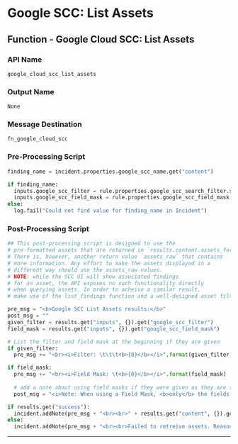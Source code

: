 <!--
    DO NOT MANUALLY EDIT THIS FILE
    THIS FILE IS AUTOMATICALLY GENERATED WITH resilient-sdk codegen
-->

# Google SCC: List Assets

## Function - Google Cloud SCC: List Assets

### API Name
`google_cloud_scc_list_assets`

### Output Name
`None`

### Message Destination
`fn_google_cloud_scc`

### Pre-Processing Script
```python
finding_name = incident.properties.google_scc_name.get("content")

if finding_name:
  inputs.google_scc_filter = rule.properties.google_scc_search_filter.strip() if rule.properties.google_scc_search_filter else None
  inputs.google_scc_field_mask = rule.properties.google_scc_field_mask.strip() if rule.properties.google_scc_field_mask else None
else:
  log.fail("Could not find value for finding_name in Incident")
```

### Post-Processing Script
```python
## This post-processing script is designed to use the
# pre-formatted assets that are returned in `results.content.assets_formatted`. 
# There is, however, another return value `assets_raw` that contains
# more information. Any effort to make the assets displayed in a
# different way should use the assets_raw values.
# NOTE: while the SCC UI will show associated findings
# for an asset, the API exposes no such functionality directly
# when querying assets. In order to acheive a similar result,
# make use of the list_findings function and a well-designed asset filter

pre_msg = "<b>Google SCC List Assets results:</b>"
post_msg = ""
given_filter = results.get("inputs", {}).get("google_scc_filter")
field_mask = results.get("inputs", {}).get("google_scc_field_mask")

# List the filter and field mask at the beginning if they are given
if given_filter:
  pre_msg += "<br><i>Filter: \t\t\t<b>{0}</b></i>".format(given_filter)

if field_mask:
  pre_msg += "<br><i>Field Mask: \t<b>{0}</b></i>".format(field_mask)
  
  # add a note about using field masks if they were given as they are tricky to get right
  post_msg = "<i>Note: When using a Field Mask, <b>only</b> the fields given (and a few other required default fields) will return values, however, other fields may be present as empty values. Be sure to use a properly formatted Field Mask.</i>"

if results.get("success"):
  incident.addNote(pre_msg + "<br><br>" + results.get("content", {}).get("assets_formatted") + "<br><br>" + post_msg)
else:
  incident.addNote(pre_msg + "<br><br>Failed to retreive assets. Reason: {0}<br><br>".format(results.get("reason", "UNKNOWN")) + post_msg)

```

---

